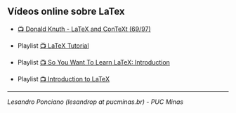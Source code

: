 ## Vídeos online sobre LaTex

* [:tv: Donald Knuth - LaTeX and ConTeXt (69/97)](https://www.youtube.com/watch?v=8HuwiBPLV3A)

* Playlist [:tv: LaTeX Tutorial](https://www.youtube.com/watch?v=Qg2WtaSy-zQ&list=PLCRFsOKSM7ePUBOfh3O-K5XZldM5uCPwk)

* Playlist [:tv: So You Want To Learn LaTeX: Introduction](https://www.youtube.com/watch?v=xYzg-gfx6dQ&list=PLgKTLlHQn950rpO2U_y1gun1LVUlKCHa6&index=1)

* Playlist [:tv: Introduction to LaTeX](https://www.youtube.com/watch?v=cTEfw-jUqAg&list=PLF975D9D3C9B50FF7&index=1)



---

_Lesandro Ponciano (lesandrop at pucminas.br) - PUC Minas_
